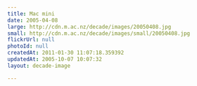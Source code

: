 ```yaml
---
title: Mac mini
date: 2005-04-08
large: http://cdn.m.ac.nz/decade/images/20050408.jpg
small: http://cdn.m.ac.nz/decade/images/small/20050408.jpg
flickrUrl: null
photoId: null
createdAt: 2011-01-30 11:07:18.359392
updatedAt: 2005-10-07 10:07:32
layout: decade-image

---
```


